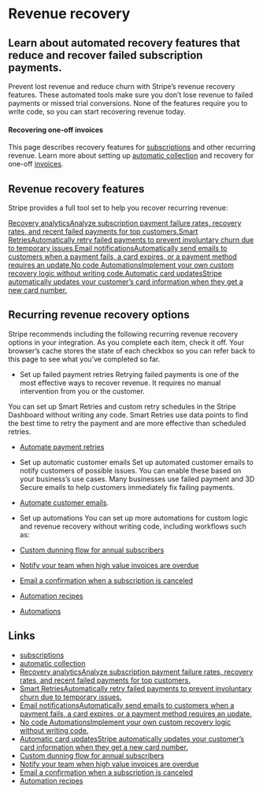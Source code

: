 # Revenue recovery

## Learn about automated recovery features that reduce and recover failed subscription payments.

Prevent lost revenue and reduce churn with Stripe’s revenue recovery features.
These automated tools make sure you don’t lose revenue to failed payments or
missed trial conversions. None of the features require you to write code, so you
can start recovering revenue today.

#### Recovering one-off invoices

This page describes recovery features for
[subscriptions](https://docs.stripe.com/billing/subscriptions/creating) and
other recurring revenue. Learn more about setting up [automatic
collection](https://docs.stripe.com/invoicing/automatic-collection) and recovery
for one-off [invoices](https://docs.stripe.com/billing/subscriptions/creating).

## Revenue recovery features

Stripe provides a full tool set to help you recover recurring revenue:

[Recovery analyticsAnalyze subscription payment failure rates, recovery rates,
and recent failed payments for top
customers.](https://docs.stripe.com/billing/revenue-recovery/recovery-analytics)[Smart
RetriesAutomatically retry failed payments to prevent involuntary churn due to
temporary
issues.](https://docs.stripe.com/billing/revenue-recovery/smart-retries)[Email
notificationsAutomatically send emails to customers when a payment fails, a card
expires, or a payment method requires an
update.](https://docs.stripe.com/billing/revenue-recovery/customer-emails)[No
code AutomationsImplement your own custom recovery logic without writing
code.](https://docs.stripe.com/billing/automations)[Automatic card updatesStripe
automatically updates your customer’s card information when they get a new card
number.](https://docs.stripe.com/payments/cards/overview#automatic-card-updates)
## Recurring revenue recovery options

Stripe recommends including the following recurring revenue recovery options in
your integration. As you complete each item, check it off. Your browser’s cache
stores the state of each checkbox so you can refer back to this page to see what
you’ve completed so far.

- Set up failed payment retries
Retrying failed payments is one of the most effective ways to recover revenue.
It requires no manual intervention from you or the customer.

You can set up Smart Retries and custom retry schedules in the Stripe Dashboard
without writing any code. Smart Retries use data points to find the best time to
retry the payment and are more effective than scheduled retries.

- [Automate payment
retries](https://docs.stripe.com/billing/revenue-recovery/smart-retries)
- Set up automatic customer emails
Set up automated customer emails to notify customers of possible issues. You can
enable these based on your business’s use cases. Many businesses use failed
payment and 3D Secure emails to help customers immediately fix failing payments.

- [Automate customer
emails](https://docs.stripe.com/billing/revenue-recovery/customer-emails).
- Set up automations
You can set up more automations for custom logic and revenue recovery without
writing code, including workflows such as:

- [Custom dunning flow for annual
subscribers](https://docs.stripe.com/billing/automation-recipes#custom-dunning-flow)
- [Notify your team when high value invoices are
overdue](https://docs.stripe.com/billing/automation-recipes#invoice-overdue-notifications)
- [Email a confirmation when a subscription is
canceled](https://docs.stripe.com/billing/automation-recipes#subscription-cancellation-confirmation)
- [Automation recipes](https://docs.stripe.com/billing/automation-recipes)
- [Automations](https://docs.stripe.com/billing/automations)

## Links

- [subscriptions](https://docs.stripe.com/billing/subscriptions/creating)
- [automatic collection](https://docs.stripe.com/invoicing/automatic-collection)
- [Recovery analyticsAnalyze subscription payment failure rates, recovery rates,
and recent failed payments for top
customers.](https://docs.stripe.com/billing/revenue-recovery/recovery-analytics)
- [Smart RetriesAutomatically retry failed payments to prevent involuntary churn
due to temporary
issues.](https://docs.stripe.com/billing/revenue-recovery/smart-retries)
- [Email notificationsAutomatically send emails to customers when a payment
fails, a card expires, or a payment method requires an
update.](https://docs.stripe.com/billing/revenue-recovery/customer-emails)
- [No code AutomationsImplement your own custom recovery logic without writing
code.](https://docs.stripe.com/billing/automations)
- [Automatic card updatesStripe automatically updates your customer’s card
information when they get a new card
number.](https://docs.stripe.com/payments/cards/overview#automatic-card-updates)
- [Custom dunning flow for annual
subscribers](https://docs.stripe.com/billing/automation-recipes#custom-dunning-flow)
- [Notify your team when high value invoices are
overdue](https://docs.stripe.com/billing/automation-recipes#invoice-overdue-notifications)
- [Email a confirmation when a subscription is
canceled](https://docs.stripe.com/billing/automation-recipes#subscription-cancellation-confirmation)
- [Automation recipes](https://docs.stripe.com/billing/automation-recipes)